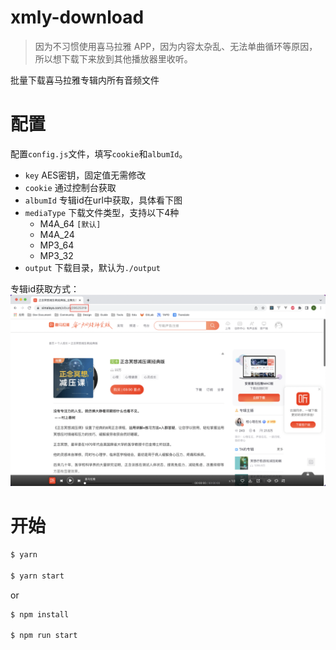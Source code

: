 # xmly-download

> 因为不习惯使用喜马拉雅 APP，因为内容太杂乱、无法单曲循环等原因，所以想下载下来放到其他播放器里收听。

批量下载喜马拉雅专辑内所有音频文件

# 配置

配置`config.js`文件，填写`cookie`和`albumId`。

- `key` AES密钥，固定值无需修改
- `cookie` 通过控制台获取
- `albumId` 专辑id在url中获取，具体看下图
- `mediaType` 下载文件类型，支持以下4种
  - M4A_64 `[默认]`
  - M4A_24
  - MP3_64
  - MP3_32
- `output` 下载目录，默认为`./output`

专辑id获取方式：
![url中获取albumId](asset/xmly.png)

# 开始

```bash
$ yarn

$ yarn start
```

or

```bash
$ npm install

$ npm run start
```